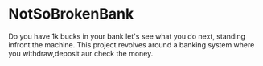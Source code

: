 # NotSoBrokenBank
Do you have 1k bucks in your bank let's see what you do next, standing infront the machine.
This project revolves around a banking system where you withdraw,deposit aur check the money.
